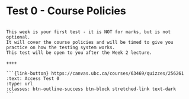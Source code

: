 # Test 0 - Course Policies

````{panels}

This week is your first test - it is NOT for marks, but is not optional.
It will cover the course policies and will be timed to give you practice on how the testing system works.
This test will be open to you after the Week 2 lecture.

++++ 

```{link-button} https://canvas.ubc.ca/courses/63469/quizzes/256261
:text: Access Test 0
:type: url
:classes: btn-outline-success btn-block stretched-link text-dark
```
````